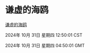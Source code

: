 # 谦虚的海鸥
[谦虚的海鸥](http://219.139.197.74:56308/qxdho/course/base/hotlink/index.php)

2024年 10月 31日 星期四 12:50:01 CST

2024年 10月 31日 星期四 04:50:01 GMT
